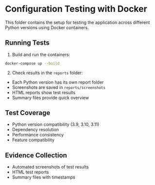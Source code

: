 # Configuration Testing with Docker

This folder contains the setup for testing the application across different Python versions using Docker containers.

## Running Tests

1. Build and run the containers:
```bash
docker-compose up --build
```

2. Check results in the `reports` folder:
- Each Python version has its own report folder
- Screenshots are saved in `reports/screenshots`
- HTML reports show test results
- Summary files provide quick overview

## Test Coverage

- Python version compatibility (3.9, 3.10, 3.11)
- Dependency resolution
- Performance consistency
- Feature compatibility

## Evidence Collection

- Automated screenshots of test results
- HTML test reports
- Summary files with timestamps
